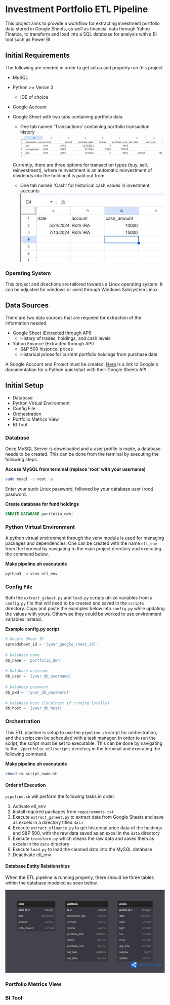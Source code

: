 # Investment Portfolio ETL Pipeline 
This project aims to provide a workflow for extracting investment portfolio data stored in Google Sheets, as well 
as financial data through Yahoo Finance, to transform and load into a SQL database for analysis with a BI tool 
such as Power BI.

## Initial Requirements
The following are needed in order to get setup and properly run this project
* MySQL
* Python >= Verion 3
  * IDE of choice
* Google Account
* Google Sheet with two tabs containing portfolio data
  * One tab named 'Transactions' containing portfolio transaction history
  ![image](images/portfolio_data_example.JPG)
  
  Currently, there are three options for transaction types (buy, sell, reinvestment), where reinvestment is an 
  automatic reinvestment of dividends into the holding it is paid out from.

  * One tab named 'Cash' for historical cash values in investment accounts
  ![image](images/cash_gSheet_example.JPG)

### Operating System
This project and directions are tailored towards a Linux operating system. It can be adjusted for windows or 
used through Windows Subsystem Linux.

## Data Sources
There are two data sources that are required for extraction of the information needed.
* Google Sheet (Extracted through API)
  * History of trades, holdings, and cash levels
* Yahoo Finance (Extracted through API)
  * S&P 500 historical prices
  * Historical prices for current portfolio holdings from purchase date

A Google Account and Project must be created. [Here](https://developers.google.com/sheets/api/quickstart/python) is a link to 
Google's documentation for a Python quickstart with their Google Sheets API.

## Initial Setup

* Database
* Python Virtual Environment
* Config File
* Orchestration
* Portfolio Metrics View
* BI Tool

### Database
Once MySQL Server is downloaded and a user profile is made, a database needs to be created. This can be done from the terminal 
by executing the following steps.

**Access MySQL from terminal (replace 'root' with your username)**
``` bash
sudo mysql -u root -p
```
Enter your sudo Linux password, followed by your database user (root) password.

**Create database for fund holdings**
``` sql
CREATE DATABASE portfolio_dwh;
```

### Python Virtual Environment
A python virtual environment through the venv module is used for managing packages and dependencies.
One can be created with the name `etl_env` from the terminal by navigating to the main project directory 
and executing the command below.

**Make pipeline.sh executable**
``` bash
python3 -m venv etl_env
```

### Config File
Both the `extract_gsheet.py` and `load.py` scripts utilize variables from a `config.py` file that will need to 
be created and saved in the `scripts` directory. Copy and paste the examples below into `config.py` while 
updating the values with yours. Otherwise they could be worked to use environment variables instead.

**Example config.py script**
``` python
# Google Sheet ID
spreadsheet_id = '[your_google_sheet_id]'

# Database name
db_name = 'portfolio_dwh'

# Database username
db_user = '[your_db_username]'

# Database password
db_pwd = '[your_db_password]'

# Database host (localhost if running locally)
db_host = '[your_db_host]'
```

### Orchestration
This ETL pipeline is setup to use the `pipeline.sh` script for orchestration, and the script can 
be scheduled with a task manager. In order to run the script, the script must be set to executable. This 
can be done by navigating to the `./portfolio_etl/scripts` directory in the terminal and executing the 
following command.

**Make pipeline.sh executable**
``` bash
chmod +x script_name.sh
```

#### Order of Execution
`pipeline.sh` will perform the following tasks in order.

1. Activate etl_env
2. Install required packages from `requirements.txt`
3. Execute `extract_gsheet.py` to extract data from Google Sheets and save as excels in a directory 
titled `data`
4. Execute `extract_yfinance.py` to get historical price data of the holdings and S&P 500, with the 
raw data saved as an excel in the `data` directory
5. Execute `transform.py` which cleans the raw data and saves them as excels in the `data` directory
6. Execute `load.py` to load the cleaned data into the MySQL database
7. Deactivate etl_env

#### Database Entity Relationships
When the ETL pipeline is running properly, there should be three tables within the database modeled as
seen below.

![image](images/ER_Portfolio_DWH.png)

### Portfolio Metrics View


### BI Tool
